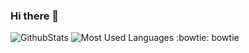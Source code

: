 ### Hi there 👋
![GithubStats](https://github-readme-stats.vercel.app/api?username=gebangfeng&show_icons=true&theme=dark&count_private=true)
![Most Used Languages](https://github-readme-stats.vercel.app/api/top-langs/?username=gebangfeng&theme=dark&layout=compact)
:bowtie: bowtie
